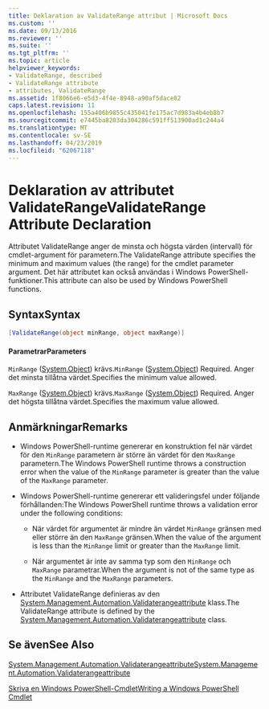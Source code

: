 ```yaml
---
title: Deklaration av ValidateRange attribut | Microsoft Docs
ms.custom: ''
ms.date: 09/13/2016
ms.reviewer: ''
ms.suite: ''
ms.tgt_pltfrm: ''
ms.topic: article
helpviewer_keywords:
- ValidateRange, described
- ValidateRange attribute
- attributes, ValidateRange
ms.assetid: 1f8066e6-e5d3-4f4e-8948-a90af5dace82
caps.latest.revision: 11
ms.openlocfilehash: 155a406b9855c435041fe175ac7d983a4b4eb8b7
ms.sourcegitcommit: e7445ba8203da304286c591ff513900ad1c244a4
ms.translationtype: MT
ms.contentlocale: sv-SE
ms.lasthandoff: 04/23/2019
ms.locfileid: "62067118"
---
```

# <a name="validaterange-attribute-declaration"></a><span data-ttu-id="f2399-102">Deklaration av attributet ValidateRange</span><span class="sxs-lookup"><span data-stu-id="f2399-102">ValidateRange Attribute Declaration</span></span>

<span data-ttu-id="f2399-103">Attributet ValidateRange anger de minsta och högsta värden (intervall) för cmdlet-argument för parametern.</span><span class="sxs-lookup"><span data-stu-id="f2399-103">The ValidateRange attribute specifies the minimum and maximum values (the range) for the cmdlet parameter argument.</span></span> <span data-ttu-id="f2399-104">Det här attributet kan också användas i Windows PowerShell-funktioner.</span><span class="sxs-lookup"><span data-stu-id="f2399-104">This attribute can also be used by Windows PowerShell functions.</span></span>

## <a name="syntax"></a><span data-ttu-id="f2399-105">Syntax</span><span class="sxs-lookup"><span data-stu-id="f2399-105">Syntax</span></span>

```csharp
[ValidateRange(object minRange, object maxRange)]
```

#### <a name="parameters"></a><span data-ttu-id="f2399-106">Parametrar</span><span class="sxs-lookup"><span data-stu-id="f2399-106">Parameters</span></span>

<span data-ttu-id="f2399-107">`MinRange` ([System.Object](/dotnet/api/system.object)) krävs.</span><span class="sxs-lookup"><span data-stu-id="f2399-107">`MinRange` ([System.Object](/dotnet/api/system.object)) Required.</span></span> <span data-ttu-id="f2399-108">Anger det minsta tillåtna värdet.</span><span class="sxs-lookup"><span data-stu-id="f2399-108">Specifies the minimum value allowed.</span></span>

<span data-ttu-id="f2399-109">`MaxRange` ([System.Object](/dotnet/api/system.object)) krävs.</span><span class="sxs-lookup"><span data-stu-id="f2399-109">`MaxRange` ([System.Object](/dotnet/api/system.object)) Required.</span></span> <span data-ttu-id="f2399-110">Anger det högsta tillåtna värdet.</span><span class="sxs-lookup"><span data-stu-id="f2399-110">Specifies the maximum value allowed.</span></span>

## <a name="remarks"></a><span data-ttu-id="f2399-111">Anmärkningar</span><span class="sxs-lookup"><span data-stu-id="f2399-111">Remarks</span></span>

- <span data-ttu-id="f2399-112">Windows PowerShell-runtime genererar en konstruktion fel när värdet för den `MinRange` parametern är större än värdet för den `MaxRange` parametern.</span><span class="sxs-lookup"><span data-stu-id="f2399-112">The Windows PowerShell runtime throws a construction error when the value of the `MinRange` parameter is greater than the value of the `MaxRange` parameter.</span></span>

- <span data-ttu-id="f2399-113">Windows PowerShell-runtime genererar ett valideringsfel under följande förhållanden:</span><span class="sxs-lookup"><span data-stu-id="f2399-113">The Windows PowerShell runtime throws a validation error under the following conditions:</span></span>

    - <span data-ttu-id="f2399-114">När värdet för argumentet är mindre än värdet `MinRange` gränsen med eller större än den `MaxRange` gränsen.</span><span class="sxs-lookup"><span data-stu-id="f2399-114">When the value of the argument is less than the `MinRange` limit or greater than the `MaxRange` limit.</span></span>

    - <span data-ttu-id="f2399-115">När argumentet är inte av samma typ som den `MinRange` och `MaxRange` parametrar.</span><span class="sxs-lookup"><span data-stu-id="f2399-115">When the argument is not of the same type as the `MinRange` and the `MaxRange` parameters.</span></span>

- <span data-ttu-id="f2399-116">Attributet ValidateRange definieras av den [System.Management.Automation.Validaterangeattribute](/dotnet/api/System.Management.Automation.ValidateRangeAttribute) klass.</span><span class="sxs-lookup"><span data-stu-id="f2399-116">The ValidateRange attribute is defined by the [System.Management.Automation.Validaterangeattribute](/dotnet/api/System.Management.Automation.ValidateRangeAttribute) class.</span></span>

## <a name="see-also"></a><span data-ttu-id="f2399-117">Se även</span><span class="sxs-lookup"><span data-stu-id="f2399-117">See Also</span></span>

[<span data-ttu-id="f2399-118">System.Management.Automation.Validaterangeattribute</span><span class="sxs-lookup"><span data-stu-id="f2399-118">System.Management.Automation.Validaterangeattribute</span></span>](/dotnet/api/System.Management.Automation.ValidateRangeAttribute)

[<span data-ttu-id="f2399-119">Skriva en Windows PowerShell-Cmdlet</span><span class="sxs-lookup"><span data-stu-id="f2399-119">Writing a Windows PowerShell Cmdlet</span></span>](./writing-a-windows-powershell-cmdlet.md)
